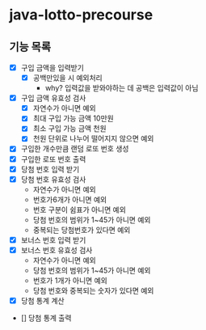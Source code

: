 # java-lotto-precourse

## 기능 목록

- [x] 구입 금액을 입력받기
    - [x] 공백만있을 시 예외처리
        - why? 입력값을 받와야하는 데 공백은 입력값이 아님
- [x] 구입 금액 유효성 검사
    - [x] 자연수가 아니면 예외
    - [x] 최대 구입 가능 금액 10만원
    - [x] 최소 구입 가능 금액 천원
    - [x] 천원 단위로 나누어 떨어지지 않으면 예외
- [x] 구입한 개수만큼 랜덤 로또 번호 생성
- [x] 구입한 로또 번호 출력
- [x] 당첨 번호 입력 받기
- [x] 당첨 번호 유효성 검사
    - 자연수가 아니면 예외
    - 번호가6개가 아니면 예외
    - 번호 구분이 쉼표가 아니면 예외
    - 당첨 번호의 범위가 1~45가 아니면 예외
    - 중복되는 당첨번호가 있다면 예외
- [x] 보너스 번호 입력 받기
- [x] 보너스 번호 유효성 검사
    - 자연수가 아니면 예외
    - 당첨 번호의 범위가 1~45가 아니면 예외
    - 번호가 1개가 아니면 예외
    - 당첨 번호와 중복되는 숫자가 있다면 예외
- [x] 당첨 통계 계산
- [] 당첨 통계 출력

